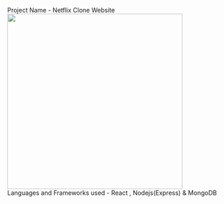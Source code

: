 Project Name  - Netflix Clone Website 
<br>
<img src='https://www.edigitalagency.com.au/wp-content/uploads/Netflix-logo-red-black-png.png' width='400'>
<br>
Languages and Frameworks used - React , Nodejs(Express) & MongoDB 
